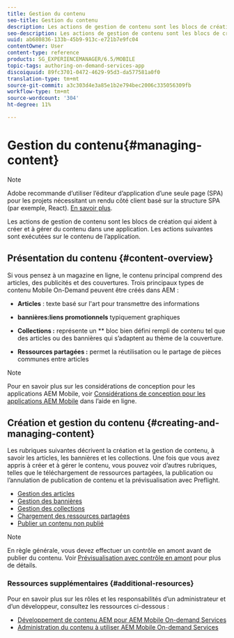 ```yaml
---
title: Gestion du contenu
seo-title: Gestion du contenu
description: Les actions de gestion de contenu sont les blocs de création qui aident à créer et à gérer du contenu dans une application. Consultez cette page pour en savoir plus.
seo-description: Les actions de gestion de contenu sont les blocs de création qui aident à créer et à gérer du contenu dans une application. Consultez cette page pour en savoir plus.
uuid: ab680836-133b-45b9-913c-e721b7e9fc04
contentOwner: User
content-type: reference
products: SG_EXPERIENCEMANAGER/6.5/MOBILE
topic-tags: authoring-on-demand-services-app
discoiquuid: 89fc3701-0472-4629-95d3-da577581a0f0
translation-type: tm+mt
source-git-commit: a3c303d4e3a85e1b2e794bec2006c335056309fb
workflow-type: tm+mt
source-wordcount: '304'
ht-degree: 11%

---
```



# Gestion du contenu{#managing-content}

>[!NOTE]
>
>Adobe recommande d’utiliser l’éditeur d’application d’une seule page (SPA) pour les projets nécessitant un rendu côté client basé sur la structure SPA (par exemple, React). [En savoir plus](/help/sites-developing/spa-overview.md).

Les actions de gestion de contenu sont les blocs de création qui aident à créer et à gérer du contenu dans une application. Les actions suivantes sont exécutées sur le contenu de l’application.

## Présentation du contenu {#content-overview}

Si vous pensez à un magazine en ligne, le contenu principal comprend des articles, des publicités et des couvertures. Trois principaux types de contenu Mobile On-Demand peuvent être créés dans AEM :

* **Articles** : texte basé sur l&#39;art pour transmettre des informations
* **bannières:liens promotionnels** typiquement graphiques
* **Collections :** représente un  ** bloc bien défini rempli de contenu tel que des articles ou des bannières qui s’adaptent au thème de la couverture.

* **Ressources partagées :** permet la réutilisation ou le partage de pièces communes entre articles

>[!NOTE]
>
>Pour en savoir plus sur les considérations de conception pour les applications AEM Mobile, voir [Considérations de conception pour les applications AEM Mobile](https://helpx.adobe.com/digital-publishing-solution/help/design-app.html) dans l’aide en ligne.

## Création et gestion du contenu {#creating-and-managing-content}

Les rubriques suivantes décrivent la création et la gestion de contenu, à savoir les articles, les bannières et les collections. Une fois que vous avez appris à créer et à gérer le contenu, vous pouvez voir d’autres rubriques, telles que le téléchargement de ressources partagées, la publication ou l’annulation de publication de contenu et la prévisualisation avec Preflight.

* [Gestion des articles](/help/mobile/mobile-on-demand-managing-articles.md)
* [Gestion des bannières](/help/mobile/mobile-on-demand-managing-banners.md)
* [Gestion des collections](/help/mobile/mobile-on-demand-managing-collections.md)
* [Chargement des ressources partagées](/help/mobile/mobile-on-demand-shared-resources.md)
* [Publier un contenu non publié](/help/mobile/mobile-on-demand-publishing-unpublishing.md)

>[!NOTE]
>
>En règle générale, vous devez effectuer un contrôle en amont avant de publier du contenu. Voir [Prévisualisation avec contrôle en amont](/help/mobile/aem-mobile-manage-ondemand-services.md) pour plus de détails.

### Ressources supplémentaires {#additional-resources}

Pour en savoir plus sur les rôles et les responsabilités d’un administrateur et d’un développeur, consultez les ressources ci-dessous :

* [Développement de contenu AEM pour AEM Mobile On-demand Services](/help/mobile/aem-mobile-on-demand.md)
* [Administration du contenu à utiliser AEM Mobile On-demand Services](/help/mobile/aem-mobile.md)

